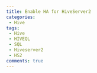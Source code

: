 ```yaml
---
title: Enable HA for HiveServer2
categories: 
 - Hive
tags:
 - Hive
 - HIVEQL
 - SQL
 - Hiveserver2
 - HS2
comments: true
---
```


